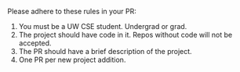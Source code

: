 Please adhere to these rules in your PR:

1. You must be a UW CSE student. Undergrad or grad.
2. The project should have code in it. Repos without code will not be accepted.
3. The PR should have a brief description of the project.
4. One PR per new project addition.
